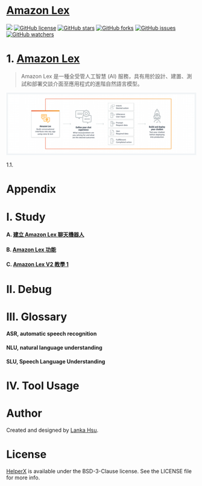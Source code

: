 # [Amazon Lex](https://aws.amazon.com/tw/lex/)
[![](https://img.shields.io/badge/Powered%20by-lankahsu%20-brightgreen.svg)](https://github.com/lankahsu520/HelperX)
[![GitHub license][license-image]][license-url]
[![GitHub stars][stars-image]][stars-url]
[![GitHub forks][forks-image]][forks-url]
[![GitHub issues][issues-image]][issues-image]
[![GitHub watchers][watchers-image]][watchers-image]

[license-image]: https://img.shields.io/github/license/lankahsu520/HelperX.svg
[license-url]: https://github.com/lankahsu520/HelperX/blob/master/LICENSE
[stars-image]: https://img.shields.io/github/stars/lankahsu520/HelperX.svg
[stars-url]: https://github.com/lankahsu520/HelperX/stargazers
[forks-image]: https://img.shields.io/github/forks/lankahsu520/HelperX.svg
[forks-url]: https://github.com/lankahsu520/HelperX/network
[issues-image]: https://img.shields.io/github/issues/lankahsu520/HelperX.svg
[issues-url]: https://github.com/lankahsu520/HelperX/issues
[watchers-image]: https://img.shields.io/github/watchers/lankahsu520/HelperX.svg
[watchers-url]: https://github.com/lankahsu520/HelperX/watchers

# 1. [Amazon Lex](https://docs.aws.amazon.com/lexv2/latest/dg/what-is.html)

> Amazon Lex 是一種全受管人工智慧 (AI) 服務，具有用於設計、建置、測試和部署交談介面至應用程式的進階自然語言模型。

![Amazon Lex](./images/product-page-diagram_Amazon-Lex.4227debf7110b1f16add010b55be881aa37fbd7b.png)

1.1. 

# Appendix

# I. Study

#### A. [建立 Amazon Lex 聊天機器人](https://vocus.cc/article/62247106fd89780001cb0b48)

#### B. [Amazon Lex 功能](https://aws.amazon.com/tw/lex/features/)

#### C. [Amazon Lex V2 教學 1](https://aprilyang.home.blog/2022/05/14/lex-jeopardy-bot-1/)

# II. Debug

# III. Glossary

#### ASR, automatic speech recognition

#### NLU, natural language understanding

#### SLU, Speech Language Understanding

# IV. Tool Usage


# Author

Created and designed by [Lanka Hsu](lankahsu@gmail.com).

# License

[HelperX](https://github.com/lankahsu520/HelperX) is available under the BSD-3-Clause license. See the LICENSE file for more info.
